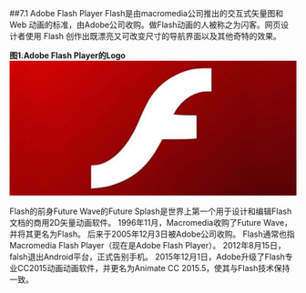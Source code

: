 ##7.1 Adobe Flash Player
Flash是由macromedia公司推出的交互式矢量图和 Web 动画的标准，由Adobe公司收购。做Flash动画的人被称之为闪客。网页设计者使用 Flash 创作出既漂亮又可改变尺寸的导航界面以及其他奇特的效果。

**图1.Adobe Flash Player的Logo**
![](/assets/123124123123.jpg)

Flash的前身Future Wave的Future Splash是世界上第一个用于设计和编辑Flash文档的商用2D矢量动画软件。 1996年11月，Macromedia收购了Future Wave，并将其更名为Flash。 后来于2005年12月3日被Adobe公司收购。 Flash通常也指Macromedia Flash Player（现在是Adobe Flash Player）。 2012年8月15日，falsh退出Android平台，正式告别手机。 2015年12月1日，Adobe升级了Flash专业CC2015动画动画软件，并更名为Animate CC 2015.5，使其与Flash技术保持一致。


